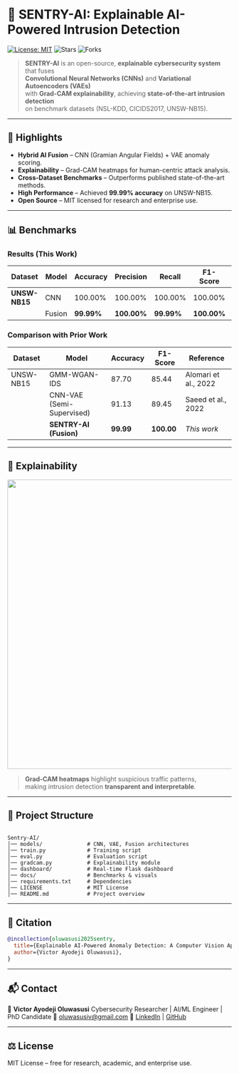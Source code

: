 
# 🔐 SENTRY-AI: Explainable AI-Powered Intrusion Detection

[![License: MIT](https://img.shields.io/badge/License-MIT-blue.svg)](LICENSE)
![Stars](https://img.shields.io/github/stars/visezion/Sentry-AI?style=social)
![Forks](https://img.shields.io/github/forks/visezion/Sentry-AI?style=social)

> **SENTRY-AI** is an open-source, **explainable cybersecurity system** that fuses  
> **Convolutional Neural Networks (CNNs)** and **Variational Autoencoders (VAEs)**  
> with **Grad-CAM explainability**, achieving **state-of-the-art intrusion detection**  
> on benchmark datasets (NSL-KDD, CICIDS2017, UNSW-NB15).

---

## 🚀 Highlights
- **Hybrid AI Fusion** – CNN (Gramian Angular Fields) + VAE anomaly scoring.  
- **Explainability** – Grad-CAM heatmaps for human-centric attack analysis.  
- **Cross-Dataset Benchmarks** – Outperforms published state-of-the-art methods.  
- **High Performance** – Achieved **99.99% accuracy** on UNSW-NB15.  
- **Open Source** – MIT licensed for research and enterprise use.  

---

## 📊 Benchmarks

### Results (This Work)
| Dataset     | Model   | Accuracy | Precision | Recall | F1-Score | AUC-ROC |
|-------------|---------|----------|-----------|--------|----------|---------|
| **UNSW-NB15** | CNN  | 100.00%  | 100.00%   | 100.00% | 100.00%  | –       |
|             | Fusion  | **99.99%** | **100.00%** | **99.99%** | **100.00%** | – |

### Comparison with Prior Work
| Dataset     | Model                         | Accuracy | F1-Score | Reference                  |
|-------------|-------------------------------|----------|----------|----------------------------|
| UNSW-NB15   | GMM-WGAN-IDS                  | 87.70    | 85.44    | Alomari et al., 2022       |
|             | CNN-VAE (Semi-Supervised)     | 91.13    | 89.45    | Saeed et al., 2022         |
|             | **SENTRY-AI (Fusion)**        | **99.99** | **100.00** | *This work*                |

---

## 🔎 Explainability

<p align="center">
  <img src="docs/images/gradcam_example.png" width="650"/>
</p>

> **Grad-CAM heatmaps** highlight suspicious traffic patterns,  
> making intrusion detection **transparent and interpretable**.

---

## 📂 Project Structure
```

Sentry-AI/
│── models/              # CNN, VAE, Fusion architectures
│── train.py             # Training script
│── eval.py              # Evaluation script
│── gradcam.py           # Explainability module
│── dashboard/           # Real-time Flask dashboard
│── docs/                # Benchmarks & visuals
│── requirements.txt     # Dependencies
│── LICENSE              # MIT License
│── README.md            # Project overview

````


---

## 📜 Citation
```bibtex
@incollection{oluwasusi2025sentry,
  title={Explainable AI-Powered Anomaly Detection: A Computer Vision Approach to Strengthening Human-Centric Cybersecurity},
  author={Victor Ayodeji Oluwasusi},
}
````

---

## 📬 Contact

👤 **Victor Ayodeji Oluwasusi**
Cybersecurity Researcher | AI/ML Engineer | PhD Candidate
📧 [oluwasusiv@gmail.com](mailto:oluwasusiv@gmail.com)
🔗 [LinkedIn](https://www.linkedin.com/in/victor-ayodeji-oluwasusi-059567157/) | [GitHub](https://github.com/visezion)

---

## ⚖️ License

MIT License – free for research, academic, and enterprise use.

```
